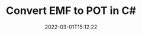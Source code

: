 ---
############################# Static ############################
layout: "auto-gen-conversion"
date: 2022-03-01T15:12:22
draft: false
otherformats: bmp dcm emf emz gif ico jp2 jpeg jpg png pps ppsx ppt pptx psb psd svg svgz tga tif tiff webp wmf wmz
breadcrumb: EMF to POT in C#

############################# Head ############################
head_title: "EMF to POT Converter in C#"
head_description: "Convert EMF to POT in .NET using a few lines of code. Use the GroupDocs Document Conversion API to convert over 160 file formats."

############################# Header ############################
title: "Convert EMF to POT in C#"
description: "EMF to POT conversion with a few lines of .NET code"
bg_image: "https://cms.admin.containerize.com/templates/aspose/App_Themes/V3/images/bg/header1.png"
bg_overlay: false
button:
    enable: true

############################# SubMenu ############################
submenu:
    enable: true

    left:
        img_alt: "GroupDocs.Conversion for .NET"
        image: "https://cms.admin.containerize.com/templates/groupdocs/images/product-logos/90x90-noborder/groupdocs-conversion-net.png"
        product: "GroupDocs.Conversion"
        platform: ".NET"

    

############################# About ############################
about:
    enable: true
    title: "About GroupDocs.Conversion для .NET API"
    content: |
        [GroupDocs.Conversion for .NET](https://products.groupdocs.com/conversion/net/) can be used to convert Microsoft Word, Excel, PowerPoint, PDF, Visio and other formats. GroupDocs.Conversion is a standalone API that is suitable for back-end and internal systems where high performance is required. It does not depend on any software such as Microsoft or Open Office.
    

overview:
    enable: true
    content: |
        Convert your EMF files to POT in .NET easily. You can use just a couple of C# code lines in any platform of your choice like - Windows, Linux, macOS.
        You can try EMF to POT conversion for free and evaluate conversion results quality.
        Along with simple file conversion scenarios you can try more advanced options for loading source EMF file and for saving output POT result. 
        
        For example, for the source EMF file you may use the following load options:

        * auto-detect file format;
        * specify password for protected files (if file format supports it);
        * replace missing fonts to preserve document appearance.
        
        There are also advanced convert options for the POT file:

        * convert specific document page or page range;
        * add a watermark to the converted POT file.

        Once conversion is completed you can save your POT file to the local file path or any third-party storage like FTP, Amazon S3, Google Drive, Dropbox etc.
        Please note - to convert EMF to POT there is no need for any additional software installed - like MS Office, Open Office, Adobe Acrobat Reader etc. 


############################# Steps ############################
steps:
    enable: true
    title_left: "Steps to convert EMF to POT in C#"
    content_left: |
        [GroupDocs.Conversion](https://products.groupdocs.com/conversion/net/) makes it easy for developers to convert a EMF file to POT with a few lines of code.

        * Create an instance of the Converter class and provide the file EMF with the full path
        * Create and set ConvertOptions for POT type.
        * Call the Converter.Convert method and pass the full path and format (POT) as a parameter
        
    title_right: "System Requirements"
    content_right: |
        Basic conversion with GroupDocs.Conversion for .NET can be done in just a few simple steps. Our APIs are supported on all major platforms and operating systems. Before executing the code below, make sure you have the following prerequisites installed on your system.

        * Operating systems: Microsoft Windows, Linux, MacOS
        * Development environments: Microsoft Visual Studio, Xamarin, MonoDevelop
        * Frameworks: .NET Framework, .NET Standard, .NET Core, Mono
        * Get the latest GroupDocs.Conversion for .NET from [Nuget](https://www.nuget.org/packages/groupdocs.conversion)
        
    code: |
        ```cs
        // Load EMF file
        var converter = new GroupDocs.Conversion.Converter("template.emf");
        // Set conversion parameters for POT format
        var convertOptions = converter.GetPossibleConversions()["pot"].ConvertOptions;
        // Convert to POT format
        converter.Convert("output.pot", convertOptions);        
        ```
        
demos:
    enable: true
    title: "EMF to POT Live Demo"
    content: |
       Convert EMF to POT now by visiting the [GroupDocs.Conversion App](https://products.groupdocs.app/conversion/family) website. Online demo has the following advantages
          

more_formats:
    enable: true
    title: "Other supported transformations EMF"
    content: "You can also convert EMF to many other file formats. Please see the list below."
       
       
back_to_top:
    enable: true
---
